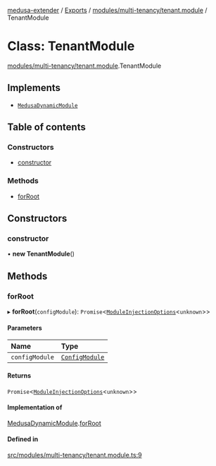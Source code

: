 [medusa-extender](../README.md) / [Exports](../modules.md) / [modules/multi-tenancy/tenant.module](../modules/modules_multi_tenancy_tenant_module.md) / TenantModule

# Class: TenantModule

[modules/multi-tenancy/tenant.module](../modules/modules_multi_tenancy_tenant_module.md).TenantModule

## Implements

- [`MedusaDynamicModule`](../interfaces/core_types.MedusaDynamicModule.md)

## Table of contents

### Constructors

- [constructor](modules_multi_tenancy_tenant_module.TenantModule.md#constructor)

### Methods

- [forRoot](modules_multi_tenancy_tenant_module.TenantModule.md#forroot)

## Constructors

### constructor

• **new TenantModule**()

## Methods

### forRoot

▸ **forRoot**(`configModule`): `Promise`<[`ModuleInjectionOptions`](../modules/core_types.md#moduleinjectionoptions)<`unknown`\>\>

#### Parameters

| Name | Type |
| :------ | :------ |
| `configModule` | [`ConfigModule`](../modules/modules_multi_tenancy_types.md#configmodule) |

#### Returns

`Promise`<[`ModuleInjectionOptions`](../modules/core_types.md#moduleinjectionoptions)<`unknown`\>\>

#### Implementation of

[MedusaDynamicModule](../interfaces/core_types.MedusaDynamicModule.md).[forRoot](../interfaces/core_types.MedusaDynamicModule.md#forroot)

#### Defined in

[src/modules/multi-tenancy/tenant.module.ts:9](https://github.com/adrien2p/medusa-extender/blob/8143685/src/modules/multi-tenancy/tenant.module.ts#L9)
